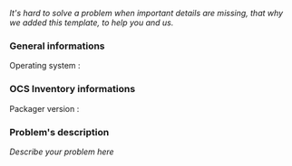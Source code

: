 *It's hard to solve a problem when important details are missing, that why we added this template, to help you and us.*

### General informations
Operating system :

### OCS Inventory informations
Packager version :

### Problem's description
*Describe your problem here*

